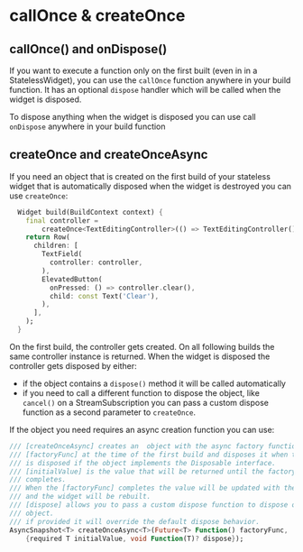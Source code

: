 # callOnce & createOnce

## callOnce() and onDispose()

If you want to execute a function  only on the first built (even in in a StatelessWidget), you can use the `callOnce` function anywhere in your build function. It has an optional `dispose` handler which will be called when the widget is disposed.

To dispose anything when the widget is disposed you can use call `onDispose` anywhere in your build function

## createOnce and createOnceAsync

If you need an object that is created on the first build of your stateless widget that is automatically disposed when the widget is destroyed you can use `createOnce`:

```dart
  Widget build(BuildContext context) {
    final controller =
        createOnce<TextEditingController>(() => TextEditingController());
    return Row(
      children: [
        TextField(
          controller: controller,
        ),
        ElevatedButton(
          onPressed: () => controller.clear(),
          child: const Text('Clear'),
        ),
      ],
    );
  }
```

On the first build, the controller gets created. On all following builds the same controller instance is returned. When the widget is disposed the controller gets disposed by either:

* if the object contains a `dispose()` method it will be called automatically
* if you need to call a different function to dispose the object, like `cancel()` on a StreamSubscription you can pass a custom dispose function as a second parameter to `createOnce`.

If the object you need requires an async creation function you can use:

```dart
/// [createOnceAsync] creates an  object with the async factory function
/// [factoryFunc] at the time of the first build and disposes it when the widget
/// is disposed if the object implements the Disposable interface.
/// [initialValue] is the value that will be returned until the factory function
/// completes.
/// When the [factoryFunc] completes the value will be updated with the new value
/// and the widget will be rebuilt.
/// [dispose] allows you to pass a custom dispose function to dispose of the
/// object.
/// if provided it will override the default dispose behavior.
AsyncSnapshot<T> createOnceAsync<T>(Future<T> Function() factoryFunc,
    {required T initialValue, void Function(T)? dispose});
```
